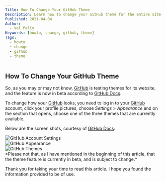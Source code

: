 ```yaml
---
Title: How To Change Your GitHub Theme
Description: Learn how to change your GitHub theme for the entire site.
Published: 2021-04-04
Author:
  - Val Paliy
Keywords: [howto, change, github, theme]
Tags:
  - howto
  - change
  - github
  - theme
---
```


## How To Change Your GitHub Theme

So, as you may or may not know, [GitHub](https://github.com/) is testing themes for its website, and the feature is now in beta according to [GitHub Docs](https://docs.github.com/en/github/setting-up-and-managing-your-github-user-account/managing-your-theme-settings).

To change how your [GitHub](https://github.com/) looks, you need to log in to your [GitHub](https://github.com/) account, click your profile pictures, choose *Settings* > *Appearance* and on the section that opens, choose one of the three themes that are currently available.

Below are the screen shots, courtesy of [GitHub Docs](https://docs.github.com/en/github/setting-up-and-managing-your-github-user-account/managing-your-theme-settings):

<div class="align_center" style="height:auto; max-width: 100%; border:none; display:block;">
<img src='/img/github-theme-userbar-account-settings.png' alt='GitHub Account Settings' title='GitHub Account Settings' style='height:auto; max-width:100%; border:none; display:block; align:center;'>

<img src='/img/github-theme-appearance-tab.png' alt='GitHub Appearance' title='GitHub Appearance' style='height:auto; max-width:100%; border:none; display:block; align:center;'>

<img src='/img/github-theme-theme-settings-radio-buttons.png' alt='GitHub Themes' title='GitHub Themes' style='height:auto; max-width:100%; border:none; display:block; align:center;'>
</div>
*Please not that, as I have mentioned in the beginning of this article, that the theme feature is currently in beta, and is subject to change.*

Thank you for taking your time to read this article. I hope you found the information provided to be of use.